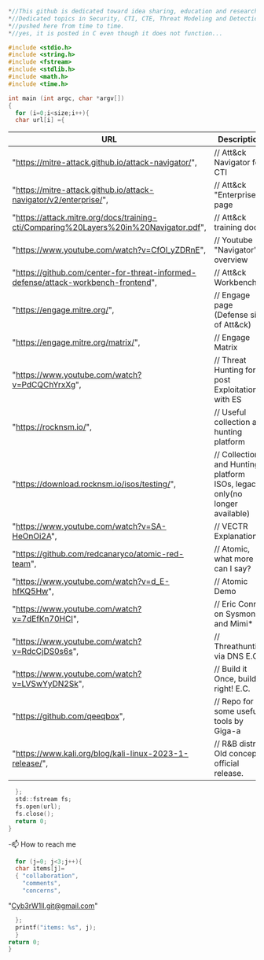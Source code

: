 ```C
*//This github is dedicated toward idea sharing, education and research projects, and all things Cyber Security
*//Dedicated topics in Security, CTI, CTE, Threat Modeling and Detections, and coding will be
*//pushed here from time to time.
*//yes, it is posted in C even though it does not function...

#include <stdio.h>
#include <string.h>
#include <fstream>
#include <stdlib.h>
#include <math.h>
#include <time.h>

int main (int argc, char *argv[])
{
  for (i=0;i<size;i++){  
  char url[i] ={
```
|URL | Description |
|----|------------ |
|[](url)"https://mitre-attack.github.io/attack-navigator/", |\// Att&ck Navigator for CTI |
|[](url)"https://mitre-attack.github.io/attack-navigator/v2/enterprise/", |\// Att&ck "Enterprise" page |
|[](url)"https://attack.mitre.org/docs/training-cti/Comparing%20Layers%20in%20Navigator.pdf", |\// Att&ck training doc |
|[](url)"https://www.youtube.com/watch?v=CfOl_yZDRnE", |\// Youtube "Navigator" overview |
|[](url)"https://github.com/center-for-threat-informed-defense/attack-workbench-frontend", |\// Att&ck Workbench |
|[](url)"https://engage.mitre.org/", | \// Engage page (Defense side of Att&ck) |
|[](url)"https://engage.mitre.org/matrix/", |\// Engage Matrix |
|[](url)"https://www.youtube.com/watch?v=PdCQChYrxXg", |\// Threat Hunting for post Exploitation with ES |
|[](url)"https://rocknsm.io/", |\// Useful collection and hunting platform |
|[](url)"https://download.rocknsm.io/isos/testing/", |\// Collection and Hunting platform ISOs, legacy only(no longer available) |
|[](url)"https://www.youtube.com/watch?v=SA-HeOnOi2A", |\// VECTR Explanation |
|[](url)"https://github.com/redcanaryco/atomic-red-team", |\// Atomic, what more can I say? |
|[](url)"https://www.youtube.com/watch?v=d_E-hfKQ5Hw", |\// Atomic Demo |
|[](url)"https://www.youtube.com/watch?v=7dEfKn70HCI", |\// Eric Conrad on Sysmon and Mimi* |
|[](url)"https://www.youtube.com/watch?v=RdcCjDS0s6s", |\// Threathunting via DNS E.C. |
|[](url)"https://www.youtube.com/watch?v=LVSwYyDN2Sk", |\// Build it Once, build it right! E.C. |
|[](url)"https://github.com/qeeqbox", |\// Repo for some useful tools by Giga-a
|[](url)"https://www.kali.org/blog/kali-linux-2023-1-release/", |\// R&B distro. Old concept, official release.
```C
  };
  std::fstream fs;
  fs.open(url);
  fs.close();
  return 0;
}
```

-📫 How to reach me                        
```C
  for (j=0; j<3;j++){
  char items[j]=
  { "collaboration",
    "comments",
    "concerns",
 ```
   "Cyb3rW1ll.git@gmail.com"
```C
  };
  printf("items: %s", j);
  }
return 0;
}
```
